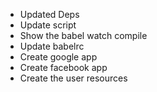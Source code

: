 - Updated Deps
- Update script
- Show the babel watch compile
- Update babelrc
- Create google app
- Create facebook app
- Create the user resources
